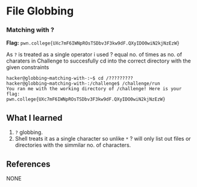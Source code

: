 # File Globbing 

### Matching with ?

**Flag:** `pwn.college{UXc7mF6IWNpROsTSDbv3F3kw9dF.QXyIDO0wiN2kjNzEzW}`

As `?` is treated as a single operator i used ? equal no. of times as no. of charaters in Challenge to succesfully cd into the correct directory with the given constraints

```
hacker@globbing~matching-with-:~$ cd /?????????
hacker@globbing~matching-with-:/challenge$ /challenge/run
You ran me with the working directory of /challenge! Here is your flag:
pwn.college{UXc7mF6IWNpROsTSDbv3F3kw9dF.QXyIDO0wiN2kjNzEzW}
```

## What I learned

1. `?` globbing.
2. Shell treats it as a single character so unlike `*` ? will only list out files or directories with the simmilar no.    of characters.

## References

NONE
